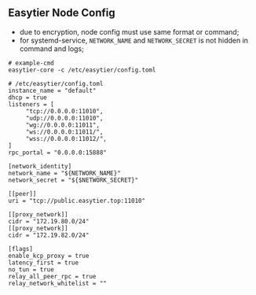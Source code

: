 ## Easytier Node Config

- due to encryption, node config must use same format or command;
- for systemd-service, `NETWORK_NAME` and `NETWORK_SECRET` is not hidden in command and logs;

```shell
# example-cmd
easytier-core -c /etc/easytier/config.toml

# /etc/easytier/config.toml
instance_name = "default"
dhcp = true
listeners = [
     "tcp://0.0.0.0:11010",
     "udp://0.0.0.0:11010",
     "wg://0.0.0.0:11011",
     "ws://0.0.0.0:11011/",
     "wss://0.0.0.0:11012/",
]
rpc_portal = "0.0.0.0:15888"

[network_identity]
network_name = "${NETWORK_NAME}"
network_secret = "${$NETWORK_SECRET}"

[[peer]]
uri = "tcp://public.easytier.top:11010"

[[proxy_network]]
cidr = "172.19.80.0/24"
[[proxy_network]]
cidr = "172.19.82.0/24"

[flags]
enable_kcp_proxy = true
latency_first = true
no_tun = true
relay_all_peer_rpc = true
relay_network_whitelist = ""

```
